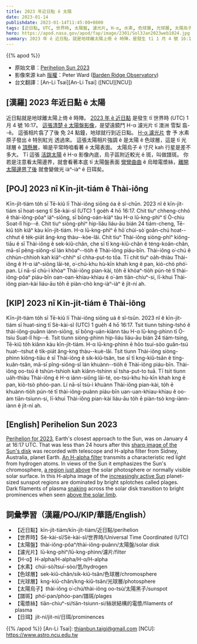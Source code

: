 ```yaml
---
title: 2023 年近日點 ê 太陽
date: 2023-01-14
publishdate: 2023-01-14T11:45:00+0800
tags: [近日點, UTC, 世界時, 太陽盤, 濾光片, H-α, 水素, 色球層, 光球層, 太陽烏子, 譜斑, 電漿絲, 日珥]
hero: https://apod.nasa.gov/apod/fap/image/2301/Sol3Jan2023web1024.jpg
summary: 2023 年 ê 近日點，就是地球離太陽上倚 ê 時陣，是發生 tī 1 月 4 號 16:17 UTC 世界時。
---
```


{{% apod %}}

- 原始文章：[Perihelion Sun 2023](https://apod.nasa.gov/apod/ap230114.html)
- 影像來源 kah [版權][copyright]：Peter Ward ([Barden Ridge Observatory](http://www.atscope.com.au/BRO/bardenridgeobs.html))
- 台文翻譯：[An-Li Tsai][An-Li Tsai] ([NCU][NCU])

## [漢羅] 2023 年近日點 ê 太陽
近日點就是地球離太陽上倚 ê 時陣。
[2023 年 ê 近日點][Perihelion for 2023] 是發生 tī 世界時 (UTC) 1 月 4 號 16:17。
[這張清楚 ê 太陽盤影像][sharp image of the Sun's disk]，是望遠鏡鬥 H-α 濾光片 tī 澳洲 雪梨 翕--ê。
這張相片翕了了後 免 24 點鐘，地球就行到近日點。
[H-α 濾光片][An H-alpha filter] 會 予 水素原子發出 ê 特別紅光 透過來。
這張太陽相片強調 ê 是太陽 ê 色球層，這是 tī 光球層 ê [頂懸層][a region just above]，嘛是平常時咱看著 ê 太陽表面。
太陽烏子 ê 寸尺 kah 行星是差不多大。
Tī 這張 [活跳太陽][increasingly active Sun] ê H-α 影像內底，烏子區附近較光 ê 斑，叫做譜斑。
你若是注意看太陽邊界，就會看著本底 tī 太陽盤表面 [彎彎曲曲][snaking] ê 烏暗電漿絲，[離開太陽邊界了後][above the solar limb] 就會變做光 iàⁿ-iàⁿ ê 日珥矣。


## [POJ] 2023 nî Kīn-ji̍t-tiám ê Thài-iông
Kīn-ji̍t-tiám to̍h sī Tē-kiû lī Thài-iông siōng óa ê sî-chūn.
2023 nî ê kīn-ji̍t-tiám sī hoat-seng tī Sè-kài-sî (UTC) 1 goe̍h 4 hō 16:17.
Chit tiuⁿ chheng-chhó ê thài-iông-pôaⁿ iáⁿ-siōng, sī bōng-oán-kiàⁿ tàu H-α lū-kng-phìⁿ tī Ò-chiu Soat-lî hip--ê.
Chit tiuⁿ siòng-phìⁿ hip-liáu liáu-āu bián 24 tiám-cheng, Tē-kiû to̍h kiâⁿ kàu kīn-ji̍t-tiám.
H-α lū-kng-phìⁿ ē hō͘ chúi-sò͘ goân-chú hoat--chhut ê te̍k-pia̍t âng-kng thàu--kòe-lâi.
Chit tiuⁿ Thài-iông siòng-phìⁿ kiông-tiāu ê sī Thài-iông ê sek-kiû-chân, che sī tī kng-kiû-chân ê téng-koân-chân, mā-sī pêng-siông-sî lán khòaⁿ--tio̍h ê Thài-iông piáu-bīn.
Thài-iông o͘-chú ê chhùn-chhioh kah kiâⁿ-chhiⁿ sī chha-put-to tōa.
Tī chit tiuⁿ oa̍h-thiàu Thài-iông ê H-α iáⁿ-siōng lāi-té, o͘-chú-khu hù-kīn khah kng ê pan, kiò-chò phó͘-pan.
Lí nā-sī chù-ì khòaⁿ Thài-iông pian-kài, to̍h ē khòaⁿ-tio̍h pún-té tī thài-iông-pôaⁿ piáu-bīn oan-oan-khiau-khiau ê o͘-àm tiān-chiuⁿ-si, lī-khui Thài-iông pian-kài liáu-āu to̍h ē piàn-chò kng-iàⁿ-iàⁿ ê ji̍t-ní ah.

## [KIP] 2023 nî Kīn-ji̍t-tiám ê Thài-iông
Kīn-ji̍t-tiám to̍h sī Tē-kiû lī Thài-iông siōng uá ê sî-tsūn.
2023 nî ê kīn-ji̍t-tiám sī huat-sing tī Sè-kài-sî (UTC) 1 gue̍h 4 hō 16:17.
Tsit tiunn tshing-tshó ê thài-iông-puânn iánn-siōng, sī bōng-uán-kiànn tàu H-α lū-kng-phìnn tī Ò-tsiu Suat-lî hip--ê.
Tsit tiunn siòng-phìnn hip-liáu liáu-āu bián 24 tiám-tsing, Tē-kiû to̍h kiânn kàu kīn-ji̍t-tiám.
H-α lū-kng-phìnn ē hōo tsuí-sòo guân-tsú huat--tshut ê ti̍k-pia̍t âng-kng thàu--kuè-lâi.
Tsit tiunn Thài-iông siòng-phìnn kiông-tiāu ê sī Thài-iông ê sik-kiû-tsân, tse sī tī kng-kiû-tsân ê tíng-kuân-tsân, mā-sī pîng-siông-sî lán khuànn--tio̍h ê Thài-iông piáu-bīn.
Thài-iông oo-tsú ê tshùn-tshioh kah kiânn-tshinn sī tsha-put-to tuā.
Tī tsit tiunn ua̍h-thiàu Thài-iông ê H-α iánn-siōng lāi-té, oo-tsú-khu hù-kīn khah kng ê pan, kiò-tsò phóo-pan.
Lí nā-sī tsù-ì khuànn Thài-iông pian-kài, to̍h ē khuànn-tio̍h pún-té tī thài-iông-puânn piáu-bīn uan-uan-khiau-khiau ê oo-àm tiān-tsiunn-si, lī-khui Thài-iông pian-kài liáu-āu to̍h ē piàn-tsò kng-iànn-iànn ê ji̍t-ní ah.


## [English] Perihelion Sun 2023
[Perihelion for 2023][Perihelion for 2023], Earth's closest approach to the Sun, was on January 4 at 16:17 UTC.
That was less than 24 hours after this [sharp image of the Sun's disk][sharp image of the Sun's disk] was recorded with telescope and H-alpha filter from Sidney, Australia, planet Earth.
[An H-alpha filter][An H-alpha filter] transmits a characteristic red light from hydrogen atoms.
In views of the Sun it emphasizes the Sun's chromosphere, [a region just above][a region just above] the solar photosphere or normally visible solar surface.
In this H-alpha image of the [increasingly active Sun][increasingly active Sun] planet-sized sunspot regions are dominated by bright splotches called plages.
Dark filaments of plasma [snaking][snaking] across the solar disk transition to bright prominences when seen [above the solar limb][above the solar limb].


## 詞彙學習（漢羅/POJ/KIP/華語/English）
- 【近日點】kīn-ji̍t-tiám/kīn-ji̍t-tiám/近日點/perihelion
- 【世界時】Sè-kài-sî/Sè-kài-sî/世界時/Universal Time Coordinated (UTC)
- 【太陽盤】thài-iông-pôaⁿ/thài-iông-puânn/太陽盤/solar disk
- 【濾光片】lū-kng-phìⁿ/lū-kng-phìnn/濾片/filter
- 【H-α】H-alpha/H-alpha/H-α/H-alpha
- 【水素】chúi-sò͘/tsuí-sòo/氫/hydrogen
- 【色球層】sek-kiû-chân/sik-kiû-tsân/色球層/chromosphere
- 【光球層】kng-kiû-chân/kng-kiû-tsân/光球層/photosphere
- 【太陽烏子】thài-iông o͘-chú/thài-iông oo-tsú/太陽黑子/sunspot
- 【譜斑】phó͘-pan/phóo-pan/譜斑/plages
- 【電漿絲】tiān-chiuⁿ-si/tiān-tsiunn-si/絲狀結構的電漿/filaments of plasma
- 【日珥】ji̍t-ní/ji̍t-ní/日珥/prominences


{{% /apod %}}
[An-Li Tsai]: thianbun.taigi@gmail.com
[NCU]: https://www.astro.ncu.edu.tw

[copyright]: https://apod.nasa.gov/apod/fap/lib/about_apod.html#srapply
[License]: https://creativecommons.org/licenses/by/2.0/

[Perihelion for 2023]:https://www.thesuntoday.org/solstice-equinox/perihelion-2023/
[sharp image of the Sun's disk]:http://www.atscope.com.au/BRO/gallery590.html
[An H-alpha filter]:https://skyandtelescope.org/observing/guide-to-observing-the-sun-in-h-alpha092321050923/
[a region just above]:https://www.nasa.gov/mission_pages/iris/multimedia/layerzoo.html
[increasingly active Sun]:https://blogs.nasa.gov/solarcycle25/2023/01/10/strong-solar-flare-erupts-from-sun-4/
[snaking]:https://apod.nasa.gov/apod/ap220913.html
[above the solar limb]:https://apod.nasa.gov/apod/ap220624.htmll


